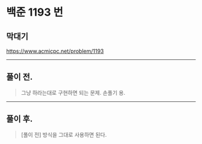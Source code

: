 # 백준 1193 번

## 막대기
https://www.acmicpc.net/problem/1193
___
## 풀이 전.
> 그냥 하라는대로 구현하면 되는 문제. 손풀기 용.</br>
___
## 풀이 후.
> [풀이 전] 방식을 그대로 사용하면 된다.